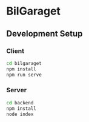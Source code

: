 # BilGaraget

## Development Setup

### Client

```sh
cd bilgaraget
npm install
npm run serve
```

### Server

```sh
cd backend
npm install
node index
```